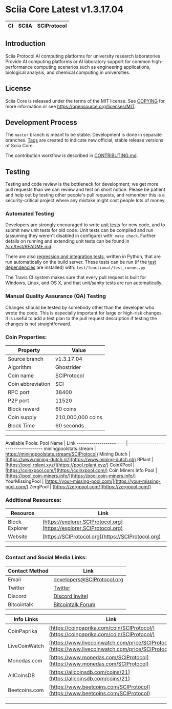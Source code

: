 Sciia Core Latest v1.3.17.04
===========================

|CI|SCIIA|SCIProtocol|
|-|-|-|

Introduction
------------
Sciia Protocol
AI computing platforms for university research laboratories
Provide AI computing platforms or AI laboratory support for common high-performance computing scenarios such as engineering applications, biological analysis, and chemical computing in universities.

License
-------

Sciia Core is released under the terms of the MIT license. See [COPYING](COPYING) for more
information or see https://opensource.org/licenses/MIT.

Development Process
-------------------

The `master` branch is meant to be stable. Development is done in separate branches.
[Tags](https://github.com/raptor3um/sciia/tags) are created to indicate new official,
stable release versions of Sciia Core.

The contribution workflow is described in [CONTRIBUTING.md](CONTRIBUTING.md).

Testing
-------

Testing and code review is the bottleneck for development; we get more pull
requests than we can review and test on short notice. Please be patient and help out by testing
other people's pull requests, and remember this is a security-critical project where any mistake might cost people
lots of money.

### Automated Testing

Developers are strongly encouraged to write [unit tests](src/test/README.md) for new code, and to
submit new unit tests for old code. Unit tests can be compiled and run
(assuming they weren't disabled in configure) with: `make check`. Further details on running
and extending unit tests can be found in [/src/test/README.md](/src/test/README.md).

There are also [regression and integration tests](/test), written
in Python, that are run automatically on the build server.
These tests can be run (if the [test dependencies](/test) are installed) with: `test/functional/test_runner.py`

The Travis CI system makes sure that every pull request is built for Windows, Linux, and OS X, and that unit/sanity tests are run automatically.

### Manual Quality Assurance (QA) Testing

Changes should be tested by somebody other than the developer who wrote the
code. This is especially important for large or high-risk changes. It is useful
to add a test plan to the pull request description if testing the changes is
not straightforward.

### Coin Properties:

| Property                 | Value                                       |
|--------------------------|---------------------------------------------|
| Source branch            | v1.3.17.04                                   |
| Algorithm                | Ghostrider                                  |
| Coin name                | SCIProtocol                                |
| Coin abbreviation        | SCI                                        |
| RPC port                 | 38400                                        |
| P2P port                 | 11520                                        |
| Block reward             | 60 coins                                  |
| Coin supply              | 210,000,000 coins                        |
| Block Time               | 60 seconds                                 |

------------------------------------------------------------------------------------------------
Available Pools:
Pool Name               | Link
------------------------|------------------------------------
miningpoolstats.stream  | [https://miningpoolstats.stream/SCIProtocol)](https://miningpoolstats.stream/SCIProtocol)
Mining Dutch            | [https://www.mining-dutch.nl/](https://www.mining-dutch.nl/)
RPlant                  | [https://pool.rplant.xyz/](https://pool.rplant.xyz/)
CoinXPool               | [https://coinxpool.com/](https://coinxpool.com/)
Coin Miners Info Pool   | [https://pool.coin-miners.info/](https://pool.coin-miners.info/)
YourMissingPool         | [https://your-missing-pool.com/](https://your-missing-pool.com/)
ZergPool                | [https://zergpool.com/](https://zergpool.com/)


### Additional Resources:
| Resource         | Link                                                 |
|------------------|------------------------------------------------------|
| Block Explorer   | [https://explorer.SCIProtocol.org](https://explorer.SCIProtocol.org) |
| Website          | [https://SCIProtocol.org](https://SCIProtocol.org) |
------------------------------------------------------------------------------------------------
### Contact and Social Media Links:

| Contact Method       | Link                                             |
|----------------------|-------------------------------------------------------|
| Email                | [developers@SCIProtocol.org](mailto:developers@SCIProtocol.org) |
| Twitter              | [Twitter](https://twitter.com/SCIProtocol)                  |
| Discord              | [Discord Invite](https://discord.gg/eQB3JP8WdK))          |
| Bitcointalk          | [Bitcointalk Forum](https://bitcointalk.org/index.php?topic=0.0) |

Info Links               | Link
------------------------|------------------------------------
CoinPaprika            | [https://coinpaprika.com/coin/SCIProtocol/](https://coinpaprika.com/coin/SCIProtocol/)
LiveCoinWatch          | [https://www.livecoinwatch.com/price/SCIProtocol](https://www.livecoinwatch.com/price/SCIProtocol)
Monedas.com            | [https://www.monedas.com/SCIProtocol](https://www.monedas.com/SCIProtocol)
AllCoinsDB             | [https://allcoinsdb.com/coins/21](https://allcoinsdb.com/coins/21)
Beetcoins.com          | [https://www.beetcoins.com/SCIProtocol](https://www.beetcoins.com/SCIProtocol)
------------------------------------------------------------------------------------------------
